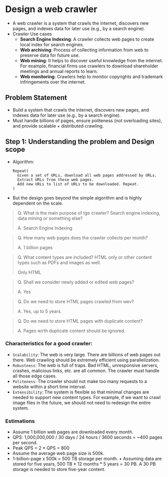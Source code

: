 # Design a web crawler

- A web crawler is a system that crawls the internet, discovers new pages, and indexes data for later use (e.g., by a search engine).
- Crawler Use cases
  - **Search Engine Indexing**: A crawler collects web pages to create local index for search engines.
  - **Web archiving**: Process of collecting information from web to preserve data for future use.
  - **Web mining**: It helps to discover useful knowledge from the internet. For example, financial firms use crawlers to download shareholder meetings and annual reports to learn.
  - **Web monitoring**: Crawlers help to monitor copyrights and trademark infringements over the internet.

## Problem Statement

- Build a system that crawls the internet, discovers new pages, and indexes data for later use (e.g., by a search engine).
- Must handle billions of pages, ensure politeness (not overloading sites), and provide scalable + distributed crawling.

## Step 1: Understanding the problem and Design scope

- Algorithm:
  ```
  Repeat(
    Given a set of URLs, download all web pages addressed by URLs.
    Extract URLs from these web pages.
    Add new URLs to list of URLs to be downloaded. Repeat.
  )
  ```
- But the design goes beyond the simple algorithm and is highly dependent on the scale.

> Q. What is the main purpose of tge crawler? Search engine indexing, data mining or something else?
> 
> A. Search Engine Indexing

> Q. How many web pages does the crawler collects per month?
> 
> A. 1 billion pages

> Q. What content types are included? HTML only or other content types such as PDFs and images as well.
> 
> Only HTML

> Q. Shall we consider newly added or edited web pages?
> 
> A. Yes

> Q. Do we need to store HTML pages crawled from wev?
> 
> A. Yes, up to 5 years.

> Q. Do we need to store HTML pages with duplicate content?
> 
> A. Pages wirth duplicate content should be ignored.

### Characteristics for a good crawler:
  - `Scalability`: The web is very large. There are billions of web pages out there. Web
    crawling should be extremely efficient using parallelization.
  - `Robustness`: The web is full of traps. Bad HTML, unresponsive servers, crashes,
    malicious links, etc. are all common. The crawler must handle all those edge cases.
  - `Politeness`: The crawler should not make too many requests to a website within a short
    time interval.
  - `Extensibility`: The system is flexible so that minimal changes are needed to support new
    content types. For example, if we want to crawl image files in the future, we should not
    need to redesign the entire system.

### Estimations

- Assume 1 billion web pages are downloaded every month.
- QPS: 1,000,000,000 / 30 days / 24 hours / 3600 seconds = ~400 pages per second. 
- Peak QPS = 2 * QPS = 800 
- Assume the average web page size is 500k.
- 1-billion-page x 500k = 500 TB storage per month. 
• Assuming data are stored for five years, 500 TB * 12 months * 5 years = 30 PB. A 30 PB
storage is needed to store five-year content.